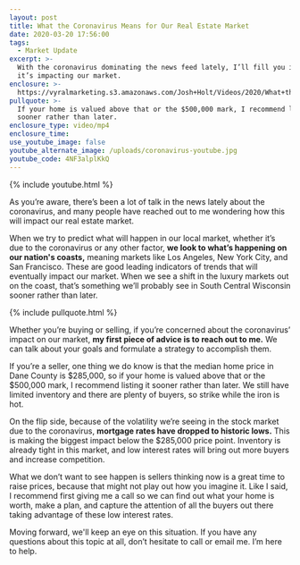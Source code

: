 ```yaml
---
layout: post
title: What the Coronavirus Means for Our Real Estate Market
date: 2020-03-20 17:56:00
tags:
  - Market Update
excerpt: >-
  With the coronavirus dominating the news feed lately, I’ll fill you in on how
  it’s impacting our market.
enclosure: >-
  https://vyralmarketing.s3.amazonaws.com/Josh+Holt/Videos/2020/What+the+Coronavirus+Means+for+Our+Real+Estate+Market.mp4
pullquote: >-
  If your home is valued above that or the $500,000 mark, I recommend listing it
  sooner rather than later.
enclosure_type: video/mp4
enclosure_time:
use_youtube_image: false
youtube_alternate_image: /uploads/coronavirus-youtube.jpg
youtube_code: 4NF3alplKkQ
---
```


{% include youtube.html %}

As you’re aware, there’s been a lot of talk in the news lately about the coronavirus, and many people have reached out to me wondering how this will impact our real estate market.&nbsp;&nbsp;

When we try to predict what will happen in our local market, whether it’s due to the coronavirus or any other factor, **we look to what’s happening on our nation's coasts,** meaning markets like Los Angeles, New York City, and San Francisco. These are good leading indicators of trends that will eventually impact our market. When we see a shift in the luxury markets out on the coast, that’s something we’ll probably see in South Central Wisconsin sooner rather than later.&nbsp;

{% include pullquote.html %}

Whether you’re buying or selling, if you’re concerned about the coronavirus’ impact on our market, **my first piece of advice is to reach out to me.** We can talk about your goals and formulate a strategy to accomplish them.&nbsp;

If you’re a seller, one thing we do know is that the median home price in Dane County is $285,000, so if your home is valued above that or the $500,000 mark, I recommend listing it sooner rather than later. We still have limited inventory and there are plenty of buyers, so strike while the iron is hot.&nbsp;

On the flip side, because of the volatility we’re seeing in the stock market due to the coronavirus, **mortgage rates have dropped to historic lows.** This is making the biggest impact below the $285,000 price point. Inventory is already tight in this market, and low interest rates will bring out more buyers and increase competition.&nbsp;

What we don’t want to see happen is sellers thinking now is a great time to raise prices, because that might not play out how you imagine it. Like I said, I recommend first giving me a call so we can find out what your home is worth, make a plan, and capture the attention of all the buyers out there taking advantage of these low interest rates.&nbsp;

Moving forward, we'll keep an eye on this situation. If you have any questions about this topic at all, don’t hesitate to call or email me. I’m here to help.